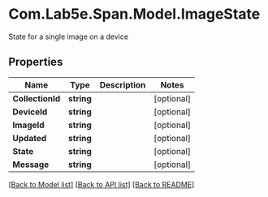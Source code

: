 # Com.Lab5e.Span.Model.ImageState
State for a single image on a device

## Properties

Name | Type | Description | Notes
------------ | ------------- | ------------- | -------------
**CollectionId** | **string** |  | [optional] 
**DeviceId** | **string** |  | [optional] 
**ImageId** | **string** |  | [optional] 
**Updated** | **string** |  | [optional] 
**State** | **string** |  | [optional] 
**Message** | **string** |  | [optional] 

[[Back to Model list]](../README.md#documentation-for-models) [[Back to API list]](../README.md#documentation-for-api-endpoints) [[Back to README]](../README.md)

